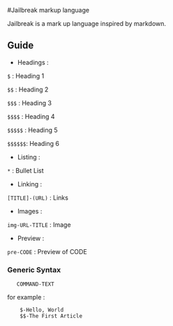#Jailbreak markup language

Jailbreak is a mark up language inspired by markdown.

## Guide

* Headings :

```$``` : Heading 1

``` $$ ``` : Heading 2

``` $$$ ``` : Heading 3

``` $$$$ ``` : Heading 4

``` $$$$$ ``` : Heading 5

``` $$$$$$ ```: Heading 6

* Listing :

```*``` : Bullet List

* Linking :

```[TITLE]-(URL)``` : Links

* Images :

``` img-URL-TITLE ``` : Image

* Preview :

```pre-CODE``` : Preview of CODE

### Generic Syntax 

```
   COMMAND-TEXT
```

for example :

```
    $-Hello, World
    $$-The First Article
```
